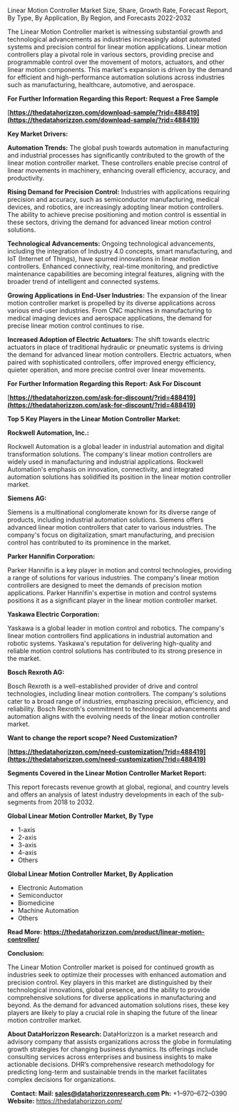 ﻿Linear Motion Controller Market Size, Share, Growth Rate, Forecast Report, By Type, By Application, By Region, and Forecasts 2022-2032

The Linear Motion Controller market is witnessing substantial growth and technological advancements as industries increasingly adopt automated systems and precision control for linear motion applications. Linear motion controllers play a pivotal role in various sectors, providing precise and programmable control over the movement of motors, actuators, and other linear motion components. This market's expansion is driven by the demand for efficient and high-performance automation solutions across industries such as manufacturing, healthcare, automotive, and aerospace.

**For Further Information Regarding this Report: Request a Free Sample**

[**https://thedatahorizzon.com/download-sample/?rid=488419](https://thedatahorizzon.com/download-sample/?rid=488419)** 

**Key Market Drivers:**

**Automation Trends:** The global push towards automation in manufacturing and industrial processes has significantly contributed to the growth of the linear motion controller market. These controllers enable precise control of linear movements in machinery, enhancing overall efficiency, accuracy, and productivity.

**Rising Demand for Precision Control:** Industries with applications requiring precision and accuracy, such as semiconductor manufacturing, medical devices, and robotics, are increasingly adopting linear motion controllers. The ability to achieve precise positioning and motion control is essential in these sectors, driving the demand for advanced linear motion control solutions.

**Technological Advancements:** Ongoing technological advancements, including the integration of Industry 4.0 concepts, smart manufacturing, and IoT (Internet of Things), have spurred innovations in linear motion controllers. Enhanced connectivity, real-time monitoring, and predictive maintenance capabilities are becoming integral features, aligning with the broader trend of intelligent and connected systems.

**Growing Applications in End-User Industries:** The expansion of the linear motion controller market is propelled by its diverse applications across various end-user industries. From CNC machines in manufacturing to medical imaging devices and aerospace applications, the demand for precise linear motion control continues to rise.

**Increased Adoption of Electric Actuators:** The shift towards electric actuators in place of traditional hydraulic or pneumatic systems is driving the demand for advanced linear motion controllers. Electric actuators, when paired with sophisticated controllers, offer improved energy efficiency, quieter operation, and more precise control over linear movements.

**For Further Information Regarding this Report: Ask For Discount**

[**https://thedatahorizzon.com/ask-for-discount/?rid=488419](https://thedatahorizzon.com/ask-for-discount/?rid=488419)** 

**Top 5 Key Players in the Linear Motion Controller Market:**

**Rockwell Automation, Inc.:**

Rockwell Automation is a global leader in industrial automation and digital transformation solutions. The company's linear motion controllers are widely used in manufacturing and industrial applications. Rockwell Automation's emphasis on innovation, connectivity, and integrated automation solutions has solidified its position in the linear motion controller market.

**Siemens AG:**

Siemens is a multinational conglomerate known for its diverse range of products, including industrial automation solutions. Siemens offers advanced linear motion controllers that cater to various industries. The company's focus on digitalization, smart manufacturing, and precision control has contributed to its prominence in the market.

**Parker Hannifin Corporation:**

Parker Hannifin is a key player in motion and control technologies, providing a range of solutions for various industries. The company's linear motion controllers are designed to meet the demands of precision motion applications. Parker Hannifin's expertise in motion and control systems positions it as a significant player in the linear motion controller market.

**Yaskawa Electric Corporation:**

Yaskawa is a global leader in motion control and robotics. The company's linear motion controllers find applications in industrial automation and robotic systems. Yaskawa's reputation for delivering high-quality and reliable motion control solutions has contributed to its strong presence in the market.

**Bosch Rexroth AG:**

Bosch Rexroth is a well-established provider of drive and control technologies, including linear motion controllers. The company's solutions cater to a broad range of industries, emphasizing precision, efficiency, and reliability. Bosch Rexroth's commitment to technological advancements and automation aligns with the evolving needs of the linear motion controller market.

**Want to change the report scope? Need Customization?**

[**https://thedatahorizzon.com/need-customization/?rid=488419](https://thedatahorizzon.com/need-customization/?rid=488419)** 

**Segments Covered in the Linear Motion Controller Market Report:**

This report forecasts revenue growth at global, regional, and country levels and offers an analysis of latest industry developments in each of the sub-segments from 2018 to 2032.

**Global Linear Motion Controller Market, By Type**

- 1-axis
- 2-axis
- 3-axis
- 4-axis
- Others

**Global Linear Motion Controller Market, By Application**

- Electronic Automation
- Semiconductor
- Biomedicine
- Machine Automation
- Others

**Read More: <https://thedatahorizzon.com/product/linear-motion-controller/>** 

**Conclusion:** 

The Linear Motion Controller market is poised for continued growth as industries seek to optimize their processes with enhanced automation and precision control. Key players in this market are distinguished by their technological innovations, global presence, and the ability to provide comprehensive solutions for diverse applications in manufacturing and beyond. As the demand for advanced automation solutions rises, these key players are likely to play a crucial role in shaping the future of the linear motion controller market.

**About DataHorizzon Research:**DataHorizzon is a market research and advisory company that assists organizations across the globe in formulating growth strategies for changing business dynamics. Its offerings include consulting services across enterprises and business insights to make actionable decisions. DHR’s comprehensive research methodology for predicting long-term and sustainable trends in the market facilitates complex decisions for organizations.

``**Contact:Mail: <sales@datahorizzonresearch.com> Ph:** +1–970–672–0390**Website:** <https://thedatahorizzon.com/> 

